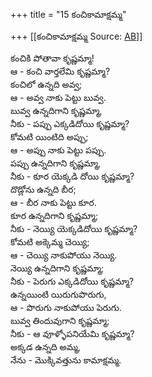 +++
title = "15 కంచికామాక్షమ్మ"

+++
[[కంచికామాక్షమ్మ	Source: [AB](https://andhrabharati.com/strI_bAla/bAlabhASha/kaMchikAmAxamma.html)]]

  
కంచికి పోతావా కృష్ణమ్మా!  
ఆ - కంచి వార్తలేమి కృష్ణమ్మా?  
కంచిలో ఉన్నది అవ్వ;  
ఆ - అవ్వ నాకు పెట్టు బువ్వ.  
బువ్వ ఉన్నదిగాని కృష్ణమ్మా,  
నీకు - పప్పు ఎక్కడిదోయి కృష్ణమ్మా?  
కోమటి యింటిది అప్పు;  
ఆ - అప్పు నాకు పెట్టు పప్పు.  
పప్పు ఉన్నదిగాని కృష్ణమ్మా,  
నీకు - కూర యెక్కడి దోయి కృష్ణమ్మా?  
దొడ్లోను ఉన్నది బీర;  
ఆ - బీర నాకు పెట్టు కూర.  
కూర ఉన్నదిగాని కృష్ణమ్మా;  
నీకు - నెయ్యి యెక్కడిదోయి కృష్ణమ్మా?  
కోమటి అక్కెమ్మ చెయ్యి;  
ఆ - చెయ్యి నాకుపోయు నెయ్యి.  
నెయ్యి ఉన్నదిగాని కృష్ణమ్మా;  
నీకు - పెరుగు ఎక్కడిదోయి కృష్ణమ్మా?  
ఉన్నయింటి యిరుగుపొరుగు,  
ఆ - పొరుగు నాకుపోయు పెరుగు.  
బువ్వ తిందువుగాని కృష్ణమ్మా;  
నీకు - ఆ వూళ్ళోపనియేమి కృష్ణమ్మా?  
అక్కడ ఉన్నది అమ్మ,  
నేను - మొక్కివత్తును కామాక్షమ్మ.  
